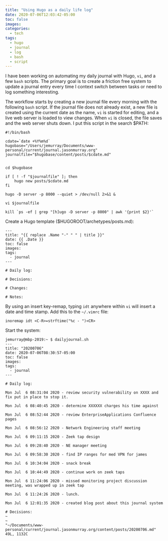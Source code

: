 ```yaml
---
title: "Using Hugo as a daily life log"
date: 2020-07-06T12:03:42-05:00
toc: false
images:
categories:
  - tech
tags: 
  - hugo
  - journal
  - log
  - bash
  - script
---
```


I have been working on automating my daily journal with Hugo, `vi`, and a few `bash` scripts.  The primary goal is to create a friction free system to update a journal entry every time I context switch between tasks or need to log something interesting.

The workflow starts by creating a new journal file every morning with the following `bash` script.   If the journal file does not already exist, a new file is created using the current date as the name, `vi` is started for editing, and a live web server is loaded to view changes.   When `vi` is closed, the file saves and the web server shuts down.   I put this script in the search $PATH:
```
#!/bin/bash

cdate=`date +%Y%m%d`
hugobase="/Users/jemurray/Documents/www-personal/current/journal.jasonmurray.org"
journalfile="$hugobase/content/posts/$cdate.md"


cd $hugobase

if [ ! -f "$journalfile" ]; then
    hugo new posts/$cdate.md
fi

hugo -D server -p 8000 --quiet > /dev/null 2>&1 &

vi $journalfile

kill `ps -ef | grep "[h]ugo -D server -p 8000" | awk '{print $2}'`
```

Create a Hugo template ($HUGOROOT/archetypes/posts.md):
```
---
title: "{{ replace .Name "-" " " | title }}"
date: {{ .Date }}
toc: false
images:
tags:
  - journal
---

# Daily log:

# Decisions:

# Changes:

# Notes:
```

By using an insert key-remap, typing `idt` anywhere within `vi` will insert a date and time stamp.  Add this to the `~/.vimrc` file:

```
inoremap idt <C-R>=strftime("%c - ")<CR>
```

Start the system:

```
jemurray@mbp-2019:~ $ dailyjournal.sh
---
title: "20200706"
date: 2020-07-06T08:30:57-05:00
toc: false
images:
tags:
  - journal
---

# Daily log:

Mon Jul  6 08:31:04 2020 - review security vulnerability on XXXX and fix put in place to stop it.

Mon Jul  6 08:40:45 2020 - determine XXXXXX charges his time against

Mon Jul  6 08:52:44 2020 - review EnterpriseApplications Confluence pages

Mon Jul  6 08:56:12 2020 - Network Engineering staff meeting

Mon Jul  6 09:11:15 2020 - Zeek tap design

Mon Jul  6 09:28:40 2020 - NE manager meeting

Mon Jul  6 09:58:30 2020 - find IP ranges for med VPN for james 

Mon Jul  6 10:34:04 2020 - snack break

Mon Jul  6 10:44:49 2020 - continue work on zeek taps

Mon Jul  6 11:24:06 2020 - missed monitoring project discussion meeting, was wrapped up in zeek tap

Mon Jul  6 11:24:26 2020 - lunch.

Mon Jul  6 12:01:35 2020 - created blog post about this journal system

# Decisions:
~
~
"~/Documents/www-personal/current/journal.jasonmurray.org/content/posts/20200706.md" 49L, 1132C
```